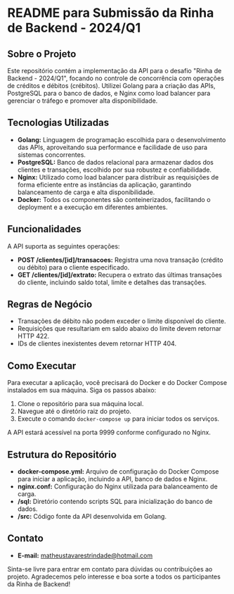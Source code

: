 # README para Submissão da Rinha de Backend - 2024/Q1

## Sobre o Projeto

Este repositório contém a implementação da API para o desafio "Rinha de Backend - 2024/Q1", focando no controle de concorrência com operações de créditos e débitos (crébitos). Utilizei Golang para a criação das APIs, PostgreSQL para o banco de dados, e Nginx como load balancer para gerenciar o tráfego e promover alta disponibilidade.

## Tecnologias Utilizadas

- **Golang:** Linguagem de programação escolhida para o desenvolvimento das APIs, aproveitando sua performance e facilidade de uso para sistemas concorrentes.
- **PostgreSQL:** Banco de dados relacional para armazenar dados dos clientes e transações, escolhido por sua robustez e confiabilidade.
- **Nginx:** Utilizado como load balancer para distribuir as requisições de forma eficiente entre as instâncias da aplicação, garantindo balanceamento de carga e alta disponibilidade.
- **Docker:** Todos os componentes são conteinerizados, facilitando o deployment e a execução em diferentes ambientes.

## Funcionalidades

A API suporta as seguintes operações:

- **POST /clientes/[id]/transacoes:** Registra uma nova transação (crédito ou débito) para o cliente especificado.
- **GET /clientes/[id]/extrato:** Recupera o extrato das últimas transações do cliente, incluindo saldo total, limite e detalhes das transações.

## Regras de Negócio

- Transações de débito não podem exceder o limite disponível do cliente.
- Requisições que resultariam em saldo abaixo do limite devem retornar HTTP 422.
- IDs de clientes inexistentes devem retornar HTTP 404.

## Como Executar

Para executar a aplicação, você precisará do Docker e do Docker Compose instalados em sua máquina. Siga os passos abaixo:

1. Clone o repositório para sua máquina local.
2. Navegue até o diretório raiz do projeto.
3. Execute o comando `docker-compose up` para iniciar todos os serviços.

A API estará acessível na porta 9999 conforme configurado no Nginx.

## Estrutura do Repositório

- **docker-compose.yml:** Arquivo de configuração do Docker Compose para iniciar a aplicação, incluindo a API, banco de dados e Nginx.
- **nginx.conf:** Configuração do Nginx utilizada para balanceamento de carga.
- **/sql:** Diretório contendo scripts SQL para inicialização do banco de dados.
- **/src:** Código fonte da API desenvolvida em Golang.

## Contato

- **E-mail:** matheustavarestrindade@hotmail.com

Sinta-se livre para entrar em contato para dúvidas ou contribuições ao projeto. Agradecemos pelo interesse e boa sorte a todos os participantes da Rinha de Backend!
